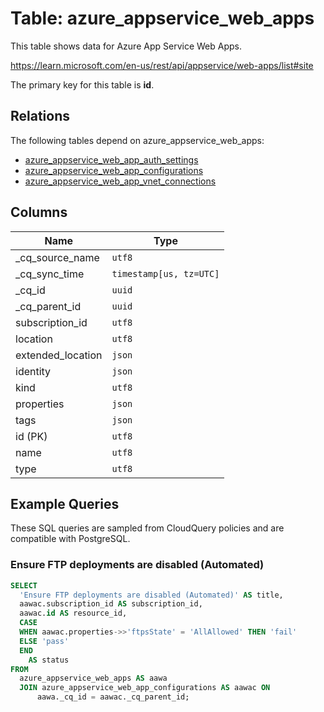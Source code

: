# Table: azure_appservice_web_apps

This table shows data for Azure App Service Web Apps.

https://learn.microsoft.com/en-us/rest/api/appservice/web-apps/list#site

The primary key for this table is **id**.

## Relations

The following tables depend on azure_appservice_web_apps:
  - [azure_appservice_web_app_auth_settings](azure_appservice_web_app_auth_settings)
  - [azure_appservice_web_app_configurations](azure_appservice_web_app_configurations)
  - [azure_appservice_web_app_vnet_connections](azure_appservice_web_app_vnet_connections)

## Columns

| Name          | Type          |
| ------------- | ------------- |
|_cq_source_name|`utf8`|
|_cq_sync_time|`timestamp[us, tz=UTC]`|
|_cq_id|`uuid`|
|_cq_parent_id|`uuid`|
|subscription_id|`utf8`|
|location|`utf8`|
|extended_location|`json`|
|identity|`json`|
|kind|`utf8`|
|properties|`json`|
|tags|`json`|
|id (PK)|`utf8`|
|name|`utf8`|
|type|`utf8`|

## Example Queries

These SQL queries are sampled from CloudQuery policies and are compatible with PostgreSQL.

### Ensure FTP deployments are disabled (Automated)

```sql
SELECT
  'Ensure FTP deployments are disabled (Automated)' AS title,
  aawac.subscription_id AS subscription_id,
  aawac.id AS resource_id,
  CASE
  WHEN aawac.properties->>'ftpsState' = 'AllAllowed' THEN 'fail'
  ELSE 'pass'
  END
    AS status
FROM
  azure_appservice_web_apps AS aawa
  JOIN azure_appservice_web_app_configurations AS aawac ON
      aawa._cq_id = aawac._cq_parent_id;
```


